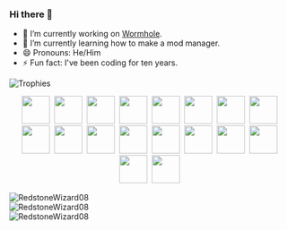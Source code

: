 ### Hi there 👋

- 🔭 I’m currently working on [Wormhole](https://github.com/RedstoneWizard08/Wormhole).
- 🌱 I’m currently learning how to make a mod manager.
- 😄 Pronouns: He/Him
- ⚡ Fun fact: I've been coding for ten years.

![Trophies](https://github-profile-trophy.vercel.app/?username=RedstoneWizard08&margin-w=10&row=1&no-frame=true&no-bg=true)

<p align="center">
  <img src="https://cdn.jsdelivr.net/gh/devicons/devicon/icons/javascript/javascript-original.svg" width="50px" />&nbsp;
  <img src="https://cdn.jsdelivr.net/gh/devicons/devicon/icons/typescript/typescript-original.svg" width="50px" />&nbsp;
  <img src="https://cdn.jsdelivr.net/gh/devicons/devicon/icons/java/java-original.svg" width="50px" />&nbsp;
  <img src="https://cdn.jsdelivr.net/gh/devicons/devicon/icons/css3/css3-original.svg" width="50px" />&nbsp;
  <img src="https://cdn.jsdelivr.net/gh/devicons/devicon/icons/html5/html5-original.svg" width="50px" />&nbsp;
  <img src="https://cdn.jsdelivr.net/gh/devicons/devicon/icons/ruby/ruby-original.svg" width="50px" />&nbsp;
  <img src="https://cdn.jsdelivr.net/gh/devicons/devicon/icons/php/php-original.svg" width="50px" />&nbsp;
  <img src="https://cdn.jsdelivr.net/gh/devicons/devicon/icons/go/go-original-wordmark.svg" width="50px" />&nbsp;
  <img src="https://cdn.jsdelivr.net/gh/devicons/devicon/icons/rust/rust-original.svg" width="50px" />&nbsp;
  <img src="https://cdn.jsdelivr.net/gh/devicons/devicon/icons/nodejs/nodejs-original.svg" width="50px" />&nbsp;
  <img src="https://cdn.jsdelivr.net/gh/devicons/devicon/icons/denojs/denojs-original.svg" width="50px" />&nbsp;
  <img src="https://cdn.jsdelivr.net/gh/devicons/devicon/icons/react/react-original.svg" width="50px" />&nbsp;
  <img src="https://cdn.jsdelivr.net/gh/devicons/devicon/icons/c/c-original.svg" width="50px" />&nbsp;
  <img src="https://cdn.jsdelivr.net/gh/devicons/devicon/icons/csharp/csharp-original.svg" width="50px" />&nbsp;
  <img src="https://cdn.jsdelivr.net/gh/devicons/devicon/icons/cplusplus/cplusplus-original.svg" width="50px" />&nbsp;
  <img src="https://cdn.jsdelivr.net/gh/devicons/devicon/icons/tailwindcss/tailwindcss-original-wordmark.svg" width="50px" />&nbsp;
  <img src="https://cdn.jsdelivr.net/gh/devicons/devicon/icons/vscode/vscode-original.svg" width="50px" />&nbsp;
  <img src="https://cdn.jsdelivr.net/gh/devicons/devicon/icons/linux/linux-original.svg" width="50px" />&nbsp;
</p>

![RedstoneWizard08](https://github-readme-stats.vercel.app/api?username=RedstoneWizard08&theme=vue-dark)\
![RedstoneWizard08](https://github-readme-stats.vercel.app/api/top-langs?username=RedstoneWizard08&show_icons=true&locale=en&layout=compact&theme=vue-dark)\
![RedstoneWizard08](https://github-readme-streak-stats.herokuapp.com/?user=RedstoneWizard08&theme=vue-dark)
